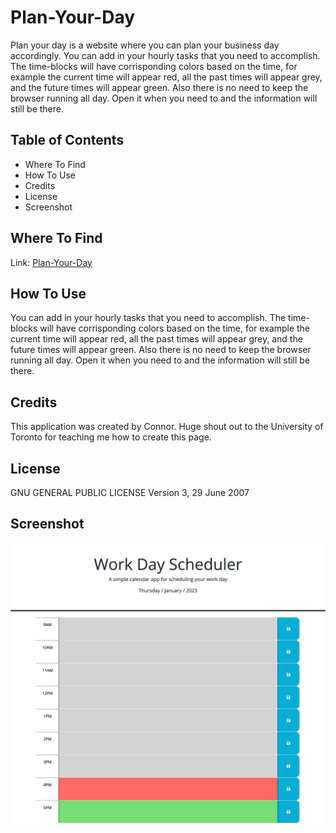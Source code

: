 # Plan-Your-Day

Plan your day is a website where you can plan your business day accordingly. You can add in your hourly tasks that you need to accomplish. The time-blocks will have corrisponding colors based on the time, for example the current time will appear red, all the past times will appear grey, and the future times will appear green. Also there is no need to keep the browser running all day. Open it when you need to and the information will still be there.

## Table of Contents

- Where To Find
- How To Use
- Credits
- License
- Screenshot

## Where To Find

Link: [Plan-Your-Day](https://connor812.github.io/Plan-Your-Day/)

## How To Use

You can add in your hourly tasks that you need to accomplish. The time-blocks will have corrisponding colors based on the time, for example the current time will appear red, all the past times will appear grey, and the future times will appear green. Also there is no need to keep the browser running all day. Open it when you need to and the information will still be there.

## Credits

This application was created by Connor. Huge shout out to the University of Toronto for teaching me how to create this page.

## License

GNU GENERAL PUBLIC LICENSE
Version 3, 29 June 2007

## Screenshot

![alt](./assets/images/plan-your-day.png)